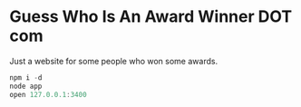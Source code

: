 Guess Who Is An Award Winner DOT com 
=

Just a website for some people who won some awards.

```js
npm i -d
node app
open 127.0.0.1:3400
```